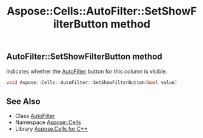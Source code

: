 ﻿---
title: Aspose::Cells::AutoFilter::SetShowFilterButton method
linktitle: SetShowFilterButton
second_title: Aspose.Cells for C++ API Reference
description: 'Aspose::Cells::AutoFilter::SetShowFilterButton method. Indicates whether the AutoFilter button for this column is visible in C++.'
type: docs
weight: 2600
url: /cpp/aspose.cells/autofilter/setshowfilterbutton/
---
## AutoFilter::SetShowFilterButton method


Indicates whether the [AutoFilter](../) button for this column is visible.

```cpp
void Aspose::Cells::AutoFilter::SetShowFilterButton(bool value)
```

## See Also

* Class [AutoFilter](../)
* Namespace [Aspose::Cells](../../)
* Library [Aspose.Cells for C++](../../../)
